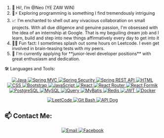  <div>
        <article>
          <ol>
            <li>👋 Hi!, I’m @Neo (YE ZAW WIN)</li>
            <li>🌟⚡ Exploring programming is something I find tremendously intriguing</li>
            <li>📈 I’m enchanted to shell out any vivacious collaboration on small projects. With all due diligence and genuine passion, I'm obsessed with the idea of an internship at Google. That is my beguiling dream job and I learn, build and step into new things affirmatively every day to get into it</li>
            <li>🧠🧠 Fun fact: I sometimes splash out some hours on Leetcode. I even get involved in brain-teasing tests with my peers.</li>
             <li>💼 I'm currently applying for **junior-level developer positions** with great enthusiasm and dedication.</li>
          </ol>
        </article>
      </div>

🛠️ Languages and Tools:
<section>
 <p align="center">
   <a href="https://www.java.com/" target="_blank">
    <img src="https://img.shields.io/badge/Java-007396?style=for-the-badge&logo=java&logoColor=white" alt="Java"/>
  </a>
  <a href="https://spring.io/projects/spring-mvc" target="_blank">
    <img src="https://img.shields.io/badge/Spring%20MVC-4CAF50?style=for-the-badge&logo=spring&logoColor=white" alt="Spring MVC"/>
  </a>
  <a href="https://spring.io/projects/spring-security" target="_blank">
    <img src="https://img.shields.io/badge/Spring%20Security-6DB33F?style=for-the-badge&logo=spring-security&logoColor=white" alt="Spring Security"/>
  </a>
   <a href="https://spring.io/projects/spring-rest" target="_blank">
       <img src="https://img.shields.io/badge/Spring%20REST%20API-4CAF50?style=for-the-badge&logo=spring&logoColor=white" alt="Spring REST API"/>
  </a>
  <a href="https://developer.mozilla.org/en-US/docs/Web/HTML" target="_blank">
    <img src="https://img.shields.io/badge/HTML-E34F26?style=for-the-badge&logo=html5&logoColor=white" alt="HTML"/>
  </a>
  <a href="https://developer.mozilla.org/en-US/docs/Web/CSS" target="_blank">
    <img src="https://img.shields.io/badge/CSS-1572B6?style=for-the-badge&logo=css3&logoColor=white" alt="CSS"/>
  </a>
  <a href="https://getbootstrap.com/" target="_blank">
    <img src="https://img.shields.io/badge/Bootstrap-7952B3?style=for-the-badge&logo=bootstrap&logoColor=white" alt="Bootstrap"/>
  </a>
  <a href="https://developer.mozilla.org/en-US/docs/Web/JavaScript" target="_blank">
    <img src="https://img.shields.io/badge/JavaScript-F7DF1E?style=for-the-badge&logo=javascript&logoColor=black" alt="JavaScript"/>
  </a>
  <a href="https://reactjs.org/" target="_blank">
    <img src="https://img.shields.io/badge/React-61DAFB?style=for-the-badge&logo=react&logoColor=black" alt="React"/>
  </a>
   <a href="https://reactrouter.com/" target="_blank">
    <img src="https://img.shields.io/badge/React%20Router-CA4245?style=for-the-badge&logo=react-router&logoColor=white" alt="React Router"/>
  </a>
  <a href="https://formik.org/" target="_blank">
    <img src="https://img.shields.io/badge/React%20Formik-FF4154?style=for-the-badge&logo=formik&logoColor=white" alt="React Formik"/>
  </a>
  <a href="https://www.postgresql.org/" target="_blank">
    <img src="https://img.shields.io/badge/PostgreSQL-336791?style=for-the-badge&logo=postgresql&logoColor=white" alt="PostgreSQL"/>
  </a>
  <a href="https://www.mysql.com/" target="_blank">
    <img src="https://img.shields.io/badge/MySQL-4479A1?style=for-the-badge&logo=mysql&logoColor=white" alt="MySQL"/>
  </a>
  <a href="https://jquery.com/" target="_blank">
    <img src="https://img.shields.io/badge/jQuery-0769AD?style=for-the-badge&logo=jquery&logoColor=white" alt="jQuery"/>
  </a>
  <a href="https://mybatis.org/" target="_blank">
    <img src="https://img.shields.io/badge/MyBatis-000000?style=for-the-badge&logo=mybatis&logoColor=white" alt="MyBatis"/>
  </a>
    <a href="https://redis.io/" target="_blank">
    <img src="https://img.shields.io/badge/Redis-DC382D?style=for-the-badge&logo=redis&logoColor=white" alt="Redis"/>
  </a>
  <a href="https://jwt.io/" target="_blank">
    <img src="https://img.shields.io/badge/JWT-000000?style=for-the-badge&logo=JSON%20web%20tokens&logoColor=white" alt="JWT"/>
  </a>
  <a href="https://www.docker.com/" target="_blank">
    <img src="https://img.shields.io/badge/Docker-2496ED?style=for-the-badge&logo=docker&logoColor=white" alt="Docker"/>
  </a>
</p>
</section>

<section>
  <p align="center">
  <a href = "https://leetcode.com/u/NeoCourney/" target="_blank" aria-label = "leetCodeImg">
    <img src="https://img.shields.io/badge/LeetCode-FFA116?style=for-the-badge&logo=leetcode&logoColor=black" alt="LeetCode"/>
  </a>
   <a href="https://gitforwindows.org/" target="_blank">
    <img src="https://img.shields.io/badge/Git%20Bash-4F4F4F?style=for-the-badge&logo=git&logoColor=white" alt="Git Bash"/>
  </a>
  <a href="https://apidog.com/" target="_blank">
    <img src="https://img.shields.io/badge/API%20Dog-0D47A1?style=for-the-badge&logo=api&logoColor=white" alt="API Dog"/>
  </a>
</p>
</section>

## 📫 Contact Me:
<p align = "center">
 <a href="mailto:winzawyair@gmail.com" target="_blank">
    <img src="https://img.shields.io/badge/Email-D14836?style=for-the-badge&logo=gmail&logoColor=white" alt="Email"/>
  </a>
  <a href="https://web.facebook.com/ye.z.win.56614/" target="_blank">
    <img src="https://img.shields.io/badge/Facebook-1877F2?style=for-the-badge&logo=facebook&logoColor=white" alt="Facebook"/>
  </a>
</p>
<!---
NeoPhenon/NeoPhenon is a ✨ special ✨ repository because its `README.md` (this file) appears on your GitHub profile.
You can click the Preview link to take a look at your changes.
--->
